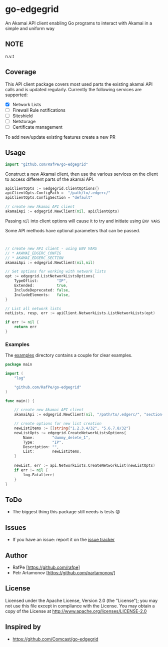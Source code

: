 # go-edgegrid

An Akamai API client enabling Go programs to interact with Akamai in a simple and uniform way

## NOTE

n.v.t

## Coverage

This API client package covers most used parts the existing akamai API calls and is updated regularly. Currently the following services are supported:

- [x] Network Lists
- [ ] Firewall Rule notifications
- [ ] Siteshield
- [ ] Netstorage
- [ ] Certificate management

To add new/update existing features create a new PR

## Usage

```go
import "github.com/RafPe/go-edgegrid"
```

Construct a new Akamai client, then use the various services on the client to
access different parts of the akamai API.

```go
apiClientOpts := &edgegrid.ClientOptions{}
apiClientOpts.ConfigPath =  "/path/to/.edgerc/"
apiClientOpts.ConfigSection = "default"

// create new Akamai API client
akamaiApi := edgegrid.NewClient(nil, apiClientOpts)
```

Passing `nil` into client options will cause it to try and initiate using `ENV VARS`

Some API methods have optional parameters that can be passed.

```go


// create new API client - using ENV VARS
// * AKAMAI_EDGERC_CONFIG
// * AKAMAI_EDGERC_SECTION
akamaiApi := edgegrid.NewClient(nil,nil)

// Set options for working with network lists
opt := edgegrid.ListNetworkListsOptions{
	TypeOflist:        "IP",
	Extended:          true,
	IncludeDeprecated: false,
	IncludeElements:   false,
}

// List all network lists
netLists, resp, err := apiClient.NetworkLists.ListNetworkLists(opt)

if err != nil {
	return err
}
```

### Examples

The [examples](https://github.com/RafPe/go-edgegrid/tree/master/examples) directory
contains a couple for clear examples.

```go
package main

import (
	"log"

	"github.com/RafPe/go-edgegrid"
)

func main() {

	// create new Akamai API client
	akamaiApi := edgegrid.NewClient(nil, "/path/to/.edgerc/", "section-name")

	// create options for new list creation
	newListItems := []string{"1.2.3.4/32", "5.6.7.8/32"}
	newListOpts := edgegrid.CreateNetworkListsOptions{
		Name:        "dummy_delete_1",
		Type:        "IP",
		Description: "",
		List:        newListItems,
	}
	
	newList, err := api.NetworkLists.CreateNetworkList(newListOpts)
	if err != nil {
		log.Fatal(err)
	}
}

```
## ToDo

- The biggest thing this package still needs is tests :disappointed:

## Issues

- If you have an issue: report it on the [issue tracker](https://github.com/RafPe/go-edgegrid/issues)

## Author

* RafPe [https://github.com/rafpe]
* Petr Artamonov [https://github.com/partamonov/]

## License

Licensed under the Apache License, Version 2.0 (the "License"); you may not use this file except in compliance with the License. You may obtain a copy of the License at <http://www.apache.org/licenses/LICENSE-2.0>

## Inspired by
* https://github.com/Comcast/go-edgegrid
